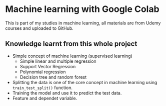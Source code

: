 # Machine learning with Google Colab 

This is part of my studies in machine learning, all materials are from Udemy courses and uploaded to GitHub.

## Knowledge learnt from this whole project

* Simple concept of machine learning (supervised learning)
  * Simple linear and multiple regression
  * Support Vector Regression
  * Polynomial regression 
  * Decision tree and random forest 
* Splitting the data is one of the core concept in machine learning using ```train_test_split()``` function.
* Training the model and use it to predict the test data.
* Feature and dependet variable.



